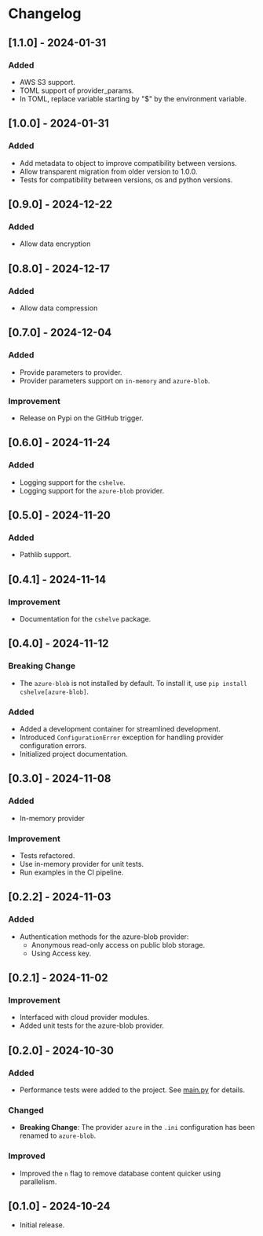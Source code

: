 # Changelog

## [1.1.0] - 2024-01-31
### Added
- AWS S3 support.
- TOML support of provider_params.
- In TOML, replace variable starting by "$" by the environment variable.

## [1.0.0] - 2024-01-31
### Added
- Add metadata to object to improve compatibility between versions.
- Allow transparent migration from older version to 1.0.0.
- Tests for compatibility between versions, os and python versions.

## [0.9.0] - 2024-12-22
### Added
- Allow data encryption

## [0.8.0] - 2024-12-17
### Added
- Allow data compression

## [0.7.0] - 2024-12-04
### Added
- Provide parameters to provider.
- Provider parameters support on `in-memory` and `azure-blob`.

### Improvement
- Release on Pypi on the GitHub trigger.

## [0.6.0] - 2024-11-24
### Added
- Logging support for the `cshelve`.
- Logging support for the `azure-blob` provider.

## [0.5.0] - 2024-11-20
### Added
- Pathlib support.

## [0.4.1] - 2024-11-14
### Improvement
- Documentation for the `cshelve` package.

## [0.4.0] - 2024-11-12
### Breaking Change
- The `azure-blob` is not installed by default. To install it, use `pip install cshelve[azure-blob]`.

### Added
- Added a development container for streamlined development.
- Introduced `ConfigurationError` exception for handling provider configuration errors.
- Initialized project documentation.

## [0.3.0] - 2024-11-08
### Added
- In-memory provider

### Improvement
- Tests refactored.
- Use in-memory provider for unit tests.
- Run examples in the CI pipeline.

## [0.2.2] - 2024-11-03
### Added
- Authentication methods for the azure-blob provider:
    - Anonymous read-only access on public blob storage.
    - Using Access key.

## [0.2.1] - 2024-11-02
### Improvement
- Interfaced with cloud provider modules.
- Added unit tests for the azure-blob provider.

## [0.2.0] - 2024-10-30
### Added
- Performance tests were added to the project. See [main.py](./performances/) for details.

### Changed
- **Breaking Change**: The provider `azure` in the `.ini` configuration has been renamed to `azure-blob`.

### Improved
- Improved the `n` flag to remove database content quicker using parallelism.

## [0.1.0] - 2024-10-24
- Initial release.
